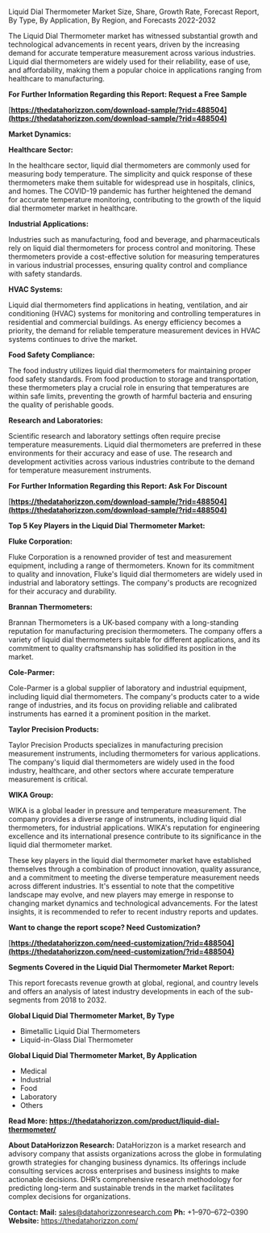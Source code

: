 ﻿Liquid Dial Thermometer Market Size, Share, Growth Rate, Forecast Report, By Type, By Application, By Region, and Forecasts 2022-2032

The Liquid Dial Thermometer market has witnessed substantial growth and technological advancements in recent years, driven by the increasing demand for accurate temperature measurement across various industries. Liquid dial thermometers are widely used for their reliability, ease of use, and affordability, making them a popular choice in applications ranging from healthcare to manufacturing.

**For Further Information Regarding this Report: Request a Free Sample**

[**https://thedatahorizzon.com/download-sample/?rid=488504](https://thedatahorizzon.com/download-sample/?rid=488504)** 

**Market Dynamics:**

**Healthcare Sector:**

In the healthcare sector, liquid dial thermometers are commonly used for measuring body temperature. The simplicity and quick response of these thermometers make them suitable for widespread use in hospitals, clinics, and homes. The COVID-19 pandemic has further heightened the demand for accurate temperature monitoring, contributing to the growth of the liquid dial thermometer market in healthcare.

**Industrial Applications:**

Industries such as manufacturing, food and beverage, and pharmaceuticals rely on liquid dial thermometers for process control and monitoring. These thermometers provide a cost-effective solution for measuring temperatures in various industrial processes, ensuring quality control and compliance with safety standards.

**HVAC Systems:**

Liquid dial thermometers find applications in heating, ventilation, and air conditioning (HVAC) systems for monitoring and controlling temperatures in residential and commercial buildings. As energy efficiency becomes a priority, the demand for reliable temperature measurement devices in HVAC systems continues to drive the market.

**Food Safety Compliance:**

The food industry utilizes liquid dial thermometers for maintaining proper food safety standards. From food production to storage and transportation, these thermometers play a crucial role in ensuring that temperatures are within safe limits, preventing the growth of harmful bacteria and ensuring the quality of perishable goods.

**Research and Laboratories:**

Scientific research and laboratory settings often require precise temperature measurements. Liquid dial thermometers are preferred in these environments for their accuracy and ease of use. The research and development activities across various industries contribute to the demand for temperature measurement instruments.

**For Further Information Regarding this Report: Ask For Discount**

[**https://thedatahorizzon.com/download-sample/?rid=488504](https://thedatahorizzon.com/download-sample/?rid=488504)** 

**Top 5 Key Players in the Liquid Dial Thermometer Market:**

**Fluke Corporation:**

Fluke Corporation is a renowned provider of test and measurement equipment, including a range of thermometers. Known for its commitment to quality and innovation, Fluke's liquid dial thermometers are widely used in industrial and laboratory settings. The company's products are recognized for their accuracy and durability.

**Brannan Thermometers:**

Brannan Thermometers is a UK-based company with a long-standing reputation for manufacturing precision thermometers. The company offers a variety of liquid dial thermometers suitable for different applications, and its commitment to quality craftsmanship has solidified its position in the market.

**Cole-Parmer:**

Cole-Parmer is a global supplier of laboratory and industrial equipment, including liquid dial thermometers. The company's products cater to a wide range of industries, and its focus on providing reliable and calibrated instruments has earned it a prominent position in the market.

**Taylor Precision Products:**

Taylor Precision Products specializes in manufacturing precision measurement instruments, including thermometers for various applications. The company's liquid dial thermometers are widely used in the food industry, healthcare, and other sectors where accurate temperature measurement is critical.

**WIKA Group:**

WIKA is a global leader in pressure and temperature measurement. The company provides a diverse range of instruments, including liquid dial thermometers, for industrial applications. WIKA's reputation for engineering excellence and its international presence contribute to its significance in the liquid dial thermometer market.

These key players in the liquid dial thermometer market have established themselves through a combination of product innovation, quality assurance, and a commitment to meeting the diverse temperature measurement needs across different industries. It's essential to note that the competitive landscape may evolve, and new players may emerge in response to changing market dynamics and technological advancements. For the latest insights, it is recommended to refer to recent industry reports and updates.

**Want to change the report scope? Need Customization?**

[**https://thedatahorizzon.com/need-customization/?rid=488504](https://thedatahorizzon.com/need-customization/?rid=488504)** 

**Segments Covered in the Liquid Dial Thermometer Market Report:**

This report forecasts revenue growth at global, regional, and country levels and offers an analysis of latest industry developments in each of the sub-segments from 2018 to 2032.

**Global Liquid Dial Thermometer Market, By Type**

- Bimetallic Liquid Dial Thermometers
- Liquid-in-Glass Dial Thermometer

**Global Liquid Dial Thermometer Market, By Application**

- Medical
- Industrial
- Food
- Laboratory
- Others

**Read More: <https://thedatahorizzon.com/product/liquid-dial-thermometer/>** 

**About DataHorizzon Research:**DataHorizzon is a market research and advisory company that assists organizations across the globe in formulating growth strategies for changing business dynamics. Its offerings include consulting services across enterprises and business insights to make actionable decisions. DHR’s comprehensive research methodology for predicting long-term and sustainable trends in the market facilitates complex decisions for organizations.

**Contact:Mail:** sales@datahorizzonresearch.com**Ph:** +1–970–672–0390**Website:** https://thedatahorizzon.com/

